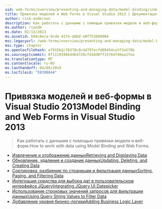 ```yaml
---
uid: web-forms/overview/presenting-and-managing-data/model-binding/index
title: Привязка моделей и Web Forms в Visual Studio 2013 | Документация Майкрософт
author: rick-anderson
description: Как работать с данными с помощью привязки модели и веб-форм.
ms.author: riande
ms.date: 02/13/2013
ms.assetid: b94c8eca-9cde-417e-a8bd-e0ff53600984
msc.legacyurl: /web-forms/overview/presenting-and-managing-data/model-binding
msc.type: chapter
ms.openlocfilehash: e7915b2cf8378c8c4d797ecfd89454ce3f3a570b
ms.sourcegitcommit: 0f1119340e4464720cfd16d0ff15764746ea1fea
ms.translationtype: MT
ms.contentlocale: ru-RU
ms.lasthandoff: 04/09/2019
ms.locfileid: "59399844"
---
```

# <a name="model-binding-and-web-forms-in-visual-studio-2013"></a><span data-ttu-id="ea245-103">Привязка моделей и веб-формы в Visual Studio 2013</span><span class="sxs-lookup"><span data-stu-id="ea245-103">Model Binding and Web Forms in Visual Studio 2013</span></span>

> <span data-ttu-id="ea245-104">Как работать с данными с помощью привязки модели и веб-форм.</span><span class="sxs-lookup"><span data-stu-id="ea245-104">How to work with data using Model Binding and Web Forms.</span></span>


- [<span data-ttu-id="ea245-105">Извлечение и отображение данных</span><span class="sxs-lookup"><span data-stu-id="ea245-105">Retrieving and Displaying Data</span></span>](retrieving-data.md)
- [<span data-ttu-id="ea245-106">Обновление, удаление и создание данных</span><span class="sxs-lookup"><span data-stu-id="ea245-106">Updating, Deleting, and Creating Data</span></span>](updating-deleting-and-creating-data.md)
- [<span data-ttu-id="ea245-107">Сортировка, разбиение по страницам и фильтрация данных</span><span class="sxs-lookup"><span data-stu-id="ea245-107">Sorting, Paging, and Filtering Data</span></span>](sorting-paging-and-filtering-data.md)
- [<span data-ttu-id="ea245-108">Интеграция средства для выбора дат в пользовательском интерфейсе JQuery</span><span class="sxs-lookup"><span data-stu-id="ea245-108">Integrating JQuery UI Datepicker</span></span>](integrating-jquery-ui.md)
- [<span data-ttu-id="ea245-109">Использование строковых значений запросов для фильтрации данных</span><span class="sxs-lookup"><span data-stu-id="ea245-109">Using Query String Values to Filter Data</span></span>](using-query-string-values-to-retrieve-data.md)
- [<span data-ttu-id="ea245-110">Добавление уровня бизнес-логики</span><span class="sxs-lookup"><span data-stu-id="ea245-110">Adding Business Logic Layer</span></span>](adding-business-logic-layer.md)
